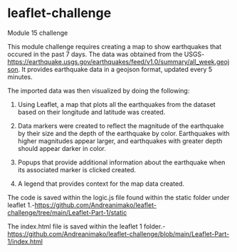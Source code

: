 # leaflet-challenge

Module 15 challenge

This module challenge requires creating a map to show earthquakes that occured in the past 7 days. The data was obtained from the USGS-https://earthquake.usgs.gov/earthquakes/feed/v1.0/summary/all_week.geojson. It provides earthquake data in a geojson format, updated every 5 minutes. 

The imported data was then visualized by doing the following:

  1. Using Leaflet, a map that plots all the earthquakes from the dataset based on their longitude and latitude was created.

2. Data markers were created to  reflect the magnitude of the earthquake by their size and the depth of the earthquake by color. Earthquakes with higher magnitudes appear larger, and earthquakes with greater depth should appear darker in color.

3. Popups that provide additional information about the earthquake when its associated marker is clicked created.

4. A legend that provides context for the map data created.

The code is saved within the logic.js file found within the static folder under leaflet 1.-https://github.com/Andreanimako/leaflet-challenge/tree/main/Leaflet-Part-1/static

The index.html file is saved within the leaflet 1 folder.-https://github.com/Andreanimako/leaflet-challenge/blob/main/Leaflet-Part-1/index.html

